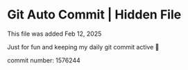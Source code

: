 # Git Auto Commit | Hidden File

This file was added Feb 12, 2025

Just for fun and keeping my daily git commit active 🤪

commit number: 1576244
